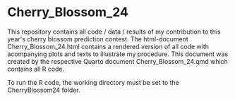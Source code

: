 # Cherry_Blossom_24

This repository contains all code / data / results of my contribution to this year's cherry blossom prediction contest. The html-document Cherry_Blossom_24.html contains a rendered version of all code with acompanying plots and texts to illustrate my procedure. This document was created by the respective Quarto document Cherry_Blossom_24.qmd which contains all R code. 

To run the R code, the working directory must be set to the CherryBlossom24 folder. 

